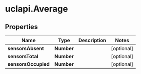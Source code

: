 # uclapi.Average

## Properties

Name | Type | Description | Notes
------------ | ------------- | ------------- | -------------
**sensorsAbsent** | **Number** |  | [optional] 
**sensorsTotal** | **Number** |  | [optional] 
**sensorsOccupied** | **Number** |  | [optional] 


